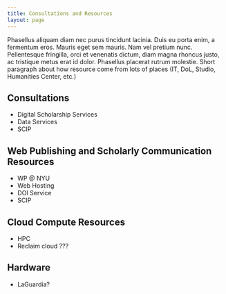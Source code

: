 ```yaml
---
title: Consultations and Resources
layout: page
---
```


Phasellus aliquam diam nec purus tincidunt lacinia. Duis eu porta enim, a fermentum eros. Mauris eget sem mauris. Nam vel pretium nunc. Pellentesque fringilla, orci et venenatis dictum, diam magna rhoncus justo, ac tristique metus erat id dolor. Phasellus placerat rutrum molestie. Short paragraph about how resource come from lots of places (IT, DoL, Studio, Humanities Center, etc.)

## Consultations
- Digital Scholarship Services
- Data Services
- SCIP

## Web Publishing and Scholarly Communication Resources
- WP @ NYU
- Web Hosting
- DOI Service
- SCIP

## Cloud Compute Resources
- HPC
- Reclaim cloud ???

## Hardware
- LaGuardia?
